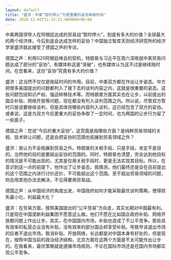 ```yaml
---
layout: default
title: "盛洪：中美“暂时停火”为更重要的妥协争取时间"
date: 2018-12-03T11:15:21.000000+00:00
---
```


中美两国领导人在阿根廷达成的贸易战“暂时停火”，到底有多大的价值？全球最大的两个经济体，今后到底会达成怎样的妥协？中国独立智库天则经济研究所的经济学家盛洪就此接受了德国之声的专访。

德国之声：利用G20阿根廷峰会的契机，特朗普与习近平在周六深夜就中美贸易问题达成了部分的”妥协”。有媒体称这是”突破”，也有媒体认为这不过是继续拖时间。在您看来，这份”妥协”究竟有多大的价值？

盛洪：这当然不仅仅是拖延时间的作用。目前，中美双方都在作出让步姿态。中方把很多美国提出的问题都列入了接下去的谈判内容之内，这就是很重要的姿态。这些问题包括知识产权、强迫转移技术等。而特朗普方面其实也在让步，以前提出的国企补贴、网络开放等问题，现在都没有列入谈判范围之内。所以说，尽管双方暂时只是说要继续谈判，但是具体将哪些内容列入谈判，这已经包含了双方的妥协。或者说，这是为双方今后更重大的妥协争取了一定时间，也为两国的让步行为留了一些面子。

德国之声：您说”今后的重大妥协”，这究竟是指哪些方面？是纯粹贸易领域的关税、技术转让问题，还是会把妥协的范围也拓展到贸易领域之外？

盛洪：我认为不会拓展到贸易之外。特朗普的关税手段，只是手段，肯定不是目的。当然他的目的是要超出妥协的范围的。同时，特朗普也清楚，完全达到他目标的情况是不可能出现的，尤其是仅用关税手段时，更是无法实现其目标。所以，在意识到这一点的前提下，他作出了让步姿态。我猜测，他们最终还是会在目前提出的这个范围之内进行讨价还价，不可能超出这个范围。至于超出贸易领域的问题，则会用其他办法去解决，不见得要用贸易战。

德国之声：从中国经济的角度出发，中国政府如何才能采取最优谈判策略，使得损失最小化、利益最大化？

盛洪：在贸易方面，按照美国提出的”公平贸易”方向走，其实长期对中国最有利。只是现在中国垄断利益集团不愿意这么做。他们不愿在比如国企政府补贴、网络开放都问题上作出让步。其实，在中国国内市场，补贴也造成了不公平竞争。那些具有效率的私营企业没有补贴，没有效率的部分国企却享受补贴，导致早该退出市场的后者不退出市场。取消补贴、开放网络，长远都是对中国本身有好处的，但是现在，按照中国当前的政治经济结构，北京方面在这两个方面是不太可能作出让步的。在我看来，最优策略就是遵循市场规则，不论在国际市场还是在国内市场都实现公平竞争。

